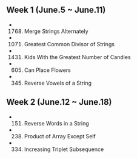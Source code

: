 ## Week 1 (June.5 ~ June.11)
* 1768. Merge Strings Alternately
* 1071. Greatest Common Divisor of Strings
* 1431. Kids With the Greatest Number of Candies
* 605. Can Place Flowers
* 345. Reverse Vowels of a String

## Week 2 (June.12 ~ June.18)
* 151. Reverse Words in a String
* 238. Product of Array Except Self
* 334. Increasing Triplet Subsequence



